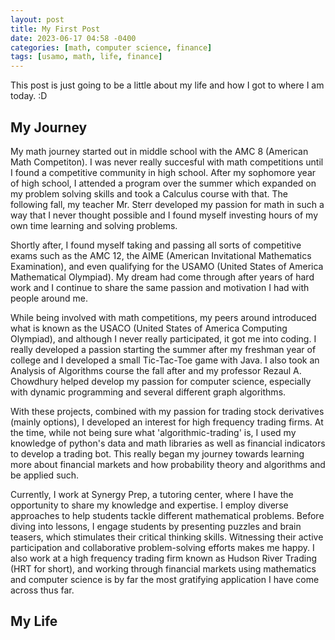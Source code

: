 ```yaml
---
layout: post
title: My First Post
date: 2023-06-17 04:58 -0400
categories: [math, computer science, finance]
tags: [usamo, math, life, finance] 
---
```


This post is just going to be a little about my life and how I got to where I am today. :D

## My Journey

My math journey started out in middle school with the AMC 8 (American Math Competiton). I was never really succesful with math competitions until I found a competitive community in high school. After my sophomore year of high school, I attended a program over the summer which expanded on my problem solving skills and took a Calculus course with that. The following fall, my teacher Mr. Sterr developed my passion for math in such a way that I never thought possible and I found myself investing hours of my own time learning and solving problems. 

Shortly after, I found myself taking and passing all sorts of competitive exams such as the AMC 12, the AIME (American Invitational Mathematics Examination), and even qualifying for the USAMO (United States of America Mathematical Olympiad). My dream had come through after years of hard work and I continue to share the same passion and motivation I had with people around me.

While being involved with math competitions, my peers around introduced what is known as the USACO (United States of America Computing Olympiad), and although I never really participated, it got me into coding. I really developed a passion starting the summer after my freshman year of college and I developed a small Tic-Tac-Toe game with Java. I also took an Analysis of Algorithms course the fall after and my professor Rezaul A. Chowdhury helped develop my passion for computer science, especially with dynamic programming and several different graph algorithms.

With these projects, combined with my passion for trading stock derivatives (mainly options), I developed an interest for high frequency trading firms. At the time, while not being sure what 'algorithmic-trading' is, I used my knowledge of python's data and math libraries as well as financial indicators to develop a trading bot. This really began my journey towards learning more about financial markets and how probability theory and algorithms and be applied such.

Currently, I work at Synergy Prep, a tutoring center, where I have the opportunity to share my knowledge and expertise. I employ diverse approaches to help students tackle different mathematical problems. Before diving into lessons, I engage students by presenting puzzles and brain teasers, which stimulates their critical thinking skills. Witnessing their active participation and collaborative problem-solving efforts makes me happy. I also work at a high frequency trading firm known as Hudson River Trading (HRT for short), and working through financial markets using mathematics and computer science is by far the most gratifying application I have come across thus far.
## My Life
